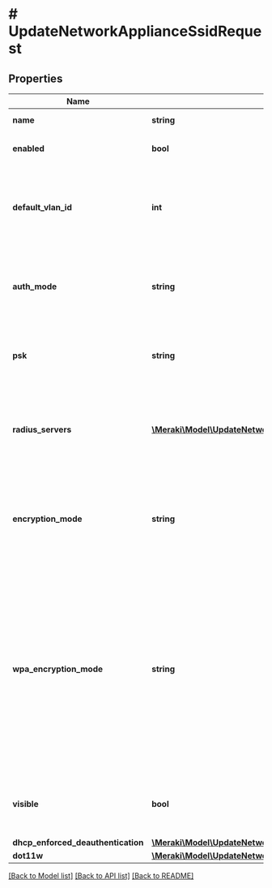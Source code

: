 # # UpdateNetworkApplianceSsidRequest

## Properties

Name | Type | Description | Notes
------------ | ------------- | ------------- | -------------
**name** | **string** | The name of the SSID. | [optional]
**enabled** | **bool** | Whether or not the SSID is enabled. | [optional]
**default_vlan_id** | **int** | The VLAN ID of the VLAN associated to this SSID. This parameter is only valid if the network is in routed mode. | [optional]
**auth_mode** | **string** | The association control method for the SSID (&#39;open&#39;, &#39;psk&#39;, &#39;8021x-meraki&#39; or &#39;8021x-radius&#39;). | [optional]
**psk** | **string** | The passkey for the SSID. This param is only valid if the authMode is &#39;psk&#39;. | [optional]
**radius_servers** | [**\Meraki\Model\UpdateNetworkApplianceSsidRequestRadiusServersInner[]**](UpdateNetworkApplianceSsidRequestRadiusServersInner.md) | The RADIUS 802.1x servers to be used for authentication. This param is only valid if the authMode is &#39;8021x-radius&#39;. | [optional]
**encryption_mode** | **string** | The psk encryption mode for the SSID (&#39;wep&#39; or &#39;wpa&#39;). This param is only valid if the authMode is &#39;psk&#39;. | [optional]
**wpa_encryption_mode** | **string** | The types of WPA encryption. (&#39;WPA1 and WPA2&#39;, &#39;WPA2 only&#39;, &#39;WPA3 Transition Mode&#39; or &#39;WPA3 only&#39;). This param is only valid if (1) the authMode is &#39;psk&#39; &amp; the encryptionMode is &#39;wpa&#39; OR (2) the authMode is &#39;8021x-meraki&#39; OR (3) the authMode is &#39;8021x-radius&#39; | [optional]
**visible** | **bool** | Boolean indicating whether the MX should advertise or hide this SSID. | [optional]
**dhcp_enforced_deauthentication** | [**\Meraki\Model\UpdateNetworkApplianceSsidRequestDhcpEnforcedDeauthentication**](UpdateNetworkApplianceSsidRequestDhcpEnforcedDeauthentication.md) |  | [optional]
**dot11w** | [**\Meraki\Model\UpdateNetworkApplianceSsidRequestDot11w**](UpdateNetworkApplianceSsidRequestDot11w.md) |  | [optional]

[[Back to Model list]](../../README.md#models) [[Back to API list]](../../README.md#endpoints) [[Back to README]](../../README.md)
